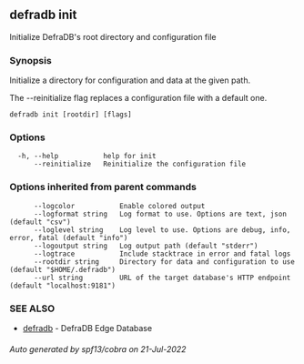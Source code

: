 ## defradb init

Initialize DefraDB's root directory and configuration file

### Synopsis

Initialize a directory for configuration and data at the given path.
	
The --reinitialize flag replaces a configuration file with a default one.

```
defradb init [rootdir] [flags]
```

### Options

```
  -h, --help           help for init
      --reinitialize   Reinitialize the configuration file
```

### Options inherited from parent commands

```
      --logcolor           Enable colored output
      --logformat string   Log format to use. Options are text, json (default "csv")
      --loglevel string    Log level to use. Options are debug, info, error, fatal (default "info")
      --logoutput string   Log output path (default "stderr")
      --logtrace           Include stacktrace in error and fatal logs
      --rootdir string     Directory for data and configuration to use (default "$HOME/.defradb")
      --url string         URL of the target database's HTTP endpoint (default "localhost:9181")
```

### SEE ALSO

* [defradb](defradb.md)	 - DefraDB Edge Database

###### Auto generated by spf13/cobra on 21-Jul-2022
